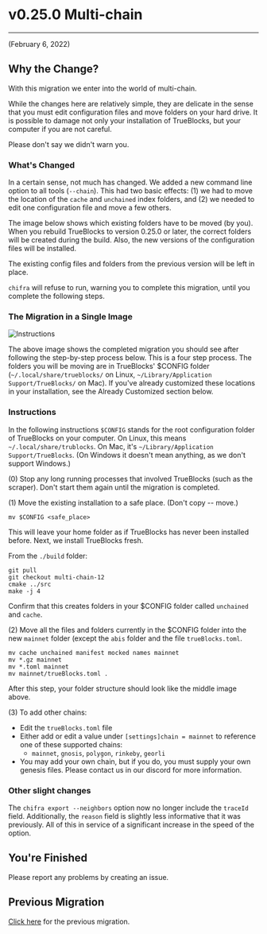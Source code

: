 # v0.25.0 Multi-chain

---

(February 6, 2022)

## Why the Change?

With this migration we enter into the world of multi-chain.

While the changes here are relatively simple, they are delicate in the sense that you must edit configuration files and move folders on your hard drive. It is possible to damage not only your installation of TrueBlocks, but your computer if you are not careful.

Please don't say we didn't warn you.

### What's Changed

In a certain sense, not much has changed. We added a new command line option to all tools (`--chain`). This had two basic effects: (1) we had to move the location of the `cache` and `unchained` index folders, and (2) we needed to edit one configuration file and move a few others.

The image below shows which existing folders have to be moved (by you). When you rebuild TrueBlocks to version 0.25.0 or later, the correct folders will be created during the build. Also, the new versions of the configuration files will be installed.

The existing config files and folders from the previous version will be left in place.

`chifra` will refuse to run, warning you to complete this migration, until you complete the following steps.

### The Migration in a Single Image

![Instructions](https://github.com/TrueBlocks/trueblocks-core/blob/master/src/other/migrations/migration.25.png)

The above image shows the completed migration you should see after following the step-by-step process below. This is a four step process. The folders you will be moving are in TrueBlocks' $CONFIG folder (`~/.local/share/trueblocks/` on Linux, `~/Library/Application Support/TrueBlocks/` on Mac). If you've already customized these locations in your installation, see the Already Customized section below.

### Instructions

In the following instructions `$CONFIG` stands for the root configuration folder of TrueBlocks on your computer. On Linux, this means `~/.local/share/trublocks`. On Mac, it's `~/Library/Application Support/TrueBlocks`. (On Windows it doesn't mean anything, as we don't support Windows.)

(0) Stop any long running processes that involved TrueBlocks (such as the scraper). Don't start them again until the migration is completed.

(1) Move the existing installation to a safe place. (Don't copy -- move.)

```
mv $CONFIG <safe_place>
```

This will leave your home folder as if TrueBlocks has never been installed before. Next, we install TrueBlocks fresh.

From the `./build` folder:

```
git pull
git checkout multi-chain-12
cmake ../src
make -j 4
```

Confirm that this creates folders in your $CONFIG folder called `unchained` and `cache`.


(2) Move all the files and folders currently in the $CONFIG folder into the new `mainnet` folder (except the `abis` folder and the file `trueBlocks.toml`.

```
mv cache unchained manifest mocked names mainnet
mv *.gz mainnet
mv *.toml mainnet
mv mainnet/trueBlocks.toml .
```

After this step, your folder structure should look like the middle image above.

(3) To add other chains:

- Edit the `trueBlocks.toml` file
- Either add or edit a value under `[settings]chain = mainnet` to reference one of these supported chains:
  - `mainnet`, `gnosis`, `polygon`, `rinkeby`, `georli`
- You may add your own chain, but if you do, you must supply your own genesis files. Please contact us in our discord for more information.

### Other slight changes

The `chifra export --neighbors` option now no longer include the `traceId` field. Additionally, the `reason` field is slightly less informative that it was previously. All of this in service of a significant increase in the speed of the option.

## You're Finished

Please report any problems by creating an issue.

## Previous Migration

[Click here](./README-v0.18.0.md) for the previous migration.
